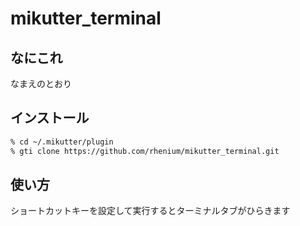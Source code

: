 mikutter\_terminal
=====================

なにこれ
--------
なまえのとおり

インストール
------------
```sh
% cd ~/.mikutter/plugin
% gti clone https://github.com/rhenium/mikutter_terminal.git

```

使い方
------
ショートカットキーを設定して実行するとターミナルタブがひらきます

